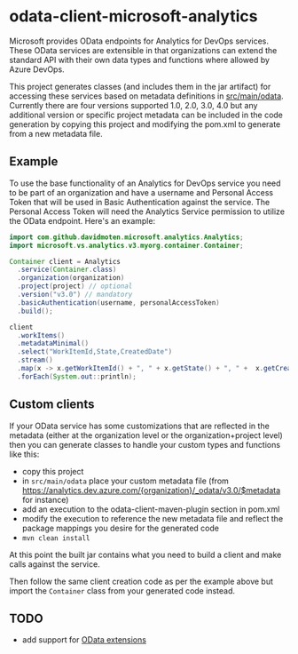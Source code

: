 # odata-client-microsoft-analytics

Microsoft provides OData endpoints for Analytics for DevOps services. These OData services are extensible in that organizations can extend the standard API with their own data types and functions where allowed by Azure DevOps.

This project generates classes (and includes them in the jar artifact) for accessing these services based on metadata definitions in [src/main/odata](src/main/odata). Currently there are four versions supported 1.0, 2.0, 3.0, 4.0 but any additional version or specific project metadata can be included in the code generation by copying this project and modifying the pom.xml to generate from a new metadata file. 

## Example
To use the base functionality of an Analytics for DevOps service you need to be part of an organization and have a username and Personal Access Token that will be used in Basic Authentication against the service. The Personal Access Token will need the Analytics Service permission to utilize the OData endpoint. Here's an example:

```java
import com.github.davidmoten.microsoft.analytics.Analytics;
import microsoft.vs.analytics.v3.myorg.container.Container;

Container client = Analytics 
  .service(Container.class) 
  .organization(organization) 
  .project(project) // optional
  .version("v3.0") // mandatory
  .basicAuthentication(username, personalAccessToken) 
  .build();

client
  .workItems()
  .metadataMinimal()
  .select("WorkItemId,State,CreatedDate")
  .stream()
  .map(x -> x.getWorkItemId() + ", " + x.getState() + ", " +  x.getCreatedDate()) 
  .forEach(System.out::println); 
```

## Custom clients
If your OData service has some customizations that are reflected in the metadata (either at the organization level or the organization+project level) then you can generate classes to handle your custom types and functions like this:

* copy this project
* in `src/main/odata` place your custom metadata file (from https://analytics.dev.azure.com/{organization}/_odata/v3.0/$metadata for instance)
* add an execution to the odata-client-maven-plugin section in pom.xml 
* modify the execution to reference the new metadata file and reflect the package mappings you desire for the generated code
* `mvn clean install`

At this point the built jar contains what you need to build a client and make calls against the service.

Then follow the same client creation code as per the example above but import the `Container` class from your generated code instead.

## TODO
* add support for [OData extensions](https://docs.oasis-open.org/odata/odata-data-aggregation-ext/v4.0/cs01/odata-data-aggregation-ext-v4.0-cs01.html)
